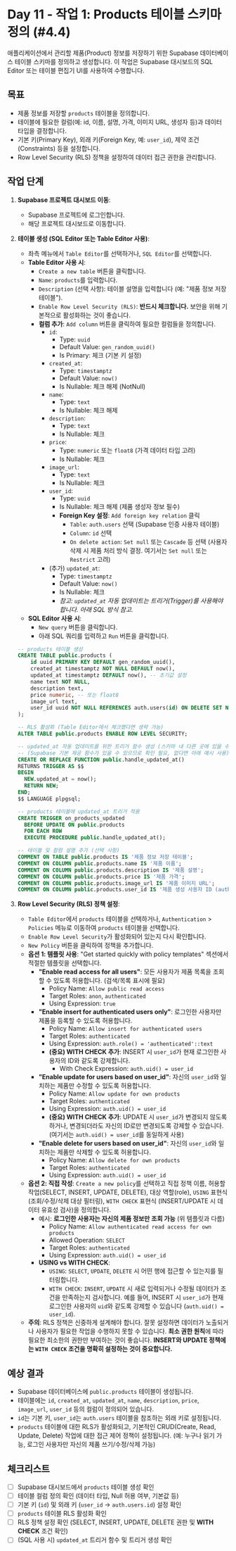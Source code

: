 # Day 11 - 작업 1: Products 테이블 스키마 정의 (#4.4)

애플리케이션에서 관리할 제품(Product) 정보를 저장하기 위한 Supabase 데이터베이스 테이블 스키마를 정의하고 생성합니다. 이 작업은 Supabase 대시보드의 SQL Editor 또는 테이블 편집기 UI를 사용하여 수행합니다.

## 목표

*   제품 정보를 저장할 `products` 테이블을 정의합니다.
*   테이블에 필요한 컬럼(예: id, 이름, 설명, 가격, 이미지 URL, 생성자 등)과 데이터 타입을 결정합니다.
*   기본 키(Primary Key), 외래 키(Foreign Key, 예: `user_id`), 제약 조건(Constraints) 등을 설정합니다.
*   Row Level Security (RLS) 정책을 설정하여 데이터 접근 권한을 관리합니다.

## 작업 단계

1.  **Supabase 프로젝트 대시보드 이동**:
    *   Supabase 프로젝트에 로그인합니다.
    *   해당 프로젝트 대시보드로 이동합니다.

2.  **테이블 생성 (SQL Editor 또는 Table Editor 사용)**:
    *   좌측 메뉴에서 `Table Editor`를 선택하거나, `SQL Editor`를 선택합니다.
    *   **Table Editor 사용 시**:
        *   `Create a new table` 버튼을 클릭합니다.
        *   `Name`: `products`를 입력합니다.
        *   `Description` (선택 사항): 테이블 설명을 입력합니다 (예: "제품 정보 저장 테이블").
        *   `Enable Row Level Security (RLS)`: **반드시 체크합니다.** 보안을 위해 기본적으로 활성화하는 것이 좋습니다.
        *   **컬럼 추가**: `Add column` 버튼을 클릭하여 필요한 컬럼들을 정의합니다.
            *   `id`:
                *   Type: `uuid`
                *   Default Value: `gen_random_uuid()`
                *   Is Primary: 체크 (기본 키 설정)
            *   `created_at`:
                *   Type: `timestamptz`
                *   Default Value: `now()`
                *   Is Nullable: 체크 해제 (NotNull)
            *   `name`:
                *   Type: `text`
                *   Is Nullable: 체크 해제
            *   `description`:
                *   Type: `text`
                *   Is Nullable: 체크
            *   `price`:
                *   Type: `numeric` 또는 `float8` (가격 데이터 타입 고려)
                *   Is Nullable: 체크
            *   `image_url`:
                *   Type: `text`
                *   Is Nullable: 체크
            *   `user_id`:
                *   Type: `uuid`
                *   Is Nullable: 체크 해제 (제품 생성자 정보 필수)
                *   **Foreign Key 설정**: `Add foreign key relation` 클릭
                    *   `Table`: `auth.users` 선택 (Supabase 인증 사용자 테이블)
                    *   `Column`: `id` 선택
                    *   `On delete action`: `Set null` 또는 `Cascade` 등 선택 (사용자 삭제 시 제품 처리 방식 결정. 여기서는 `Set null` 또는 `Restrict` 고려)
            *   (추가) `updated_at`:
                *   Type: `timestamptz`
                *   Default Value: `now()`
                *   Is Nullable: 체크
                *   *참고: `updated_at` 자동 업데이트는 트리거(Trigger)를 사용해야 합니다. 아래 SQL 방식 참고.*
    *   **SQL Editor 사용 시**:
        *   `New query` 버튼을 클릭합니다.
        *   아래 SQL 쿼리를 입력하고 `Run` 버튼을 클릭합니다.

    ```sql
    -- products 테이블 생성
    CREATE TABLE public.products (
        id uuid PRIMARY KEY DEFAULT gen_random_uuid(),
        created_at timestamptz NOT NULL DEFAULT now(),
        updated_at timestamptz DEFAULT now(), -- 초기값 설정
        name text NOT NULL,
        description text,
        price numeric, -- 또는 float8
        image_url text,
        user_id uuid NOT NULL REFERENCES auth.users(id) ON DELETE SET NULL -- 또는 ON DELETE RESTRICT
    );

    -- RLS 활성화 (Table Editor에서 체크했다면 생략 가능)
    ALTER TABLE public.products ENABLE ROW LEVEL SECURITY;

    -- updated_at 자동 업데이트를 위한 트리거 함수 생성 (스키마 내 다른 곳에 있을 수 있음, 없으면 생성)
    -- (Supabase 기본 제공 함수가 있을 수 있으므로 확인 필요, 없다면 아래 예시 사용)
    CREATE OR REPLACE FUNCTION public.handle_updated_at()
    RETURNS TRIGGER AS $$
    BEGIN
      NEW.updated_at = now();
      RETURN NEW;
    END;
    $$ LANGUAGE plpgsql;

    -- products 테이블에 updated_at 트리거 적용
    CREATE TRIGGER on_products_updated
      BEFORE UPDATE ON public.products
      FOR EACH ROW
      EXECUTE PROCEDURE public.handle_updated_at();

    -- 테이블 및 컬럼 설명 추가 (선택 사항)
    COMMENT ON TABLE public.products IS '제품 정보 저장 테이블';
    COMMENT ON COLUMN public.products.name IS '제품 이름';
    COMMENT ON COLUMN public.products.description IS '제품 설명';
    COMMENT ON COLUMN public.products.price IS '제품 가격';
    COMMENT ON COLUMN public.products.image_url IS '제품 이미지 URL';
    COMMENT ON COLUMN public.products.user_id IS '제품 생성 사용자 ID (auth.users 참조)';
    ```

3.  **Row Level Security (RLS) 정책 설정**:
    *   `Table Editor`에서 `products` 테이블을 선택하거나, `Authentication` > `Policies` 메뉴로 이동하여 `products` 테이블을 선택합니다.
    *   `Enable Row Level Security`가 활성화되어 있는지 다시 확인합니다.
    *   `New Policy` 버튼을 클릭하여 정책을 추가합니다.
    *   **옵션 1: 템플릿 사용**: "Get started quickly with policy templates" 섹션에서 적절한 템플릿을 선택합니다.
        *   **"Enable read access for all users"**: 모든 사용자가 제품 목록을 조회할 수 있도록 허용합니다. (검색/목록 표시에 필요)
            *   Policy Name: `Allow public read access`
            *   Target Roles: `anon`, `authenticated`
            *   Using Expression: `true`
        *   **"Enable insert for authenticated users only"**: 로그인한 사용자만 제품을 등록할 수 있도록 허용합니다.
            *   Policy Name: `Allow insert for authenticated users`
            *   Target Roles: `authenticated`
            *   Using Expression: `auth.role() = 'authenticated'::text`
            *   **(중요) WITH CHECK 추가**: INSERT 시 `user_id`가 현재 로그인한 사용자의 ID와 같도록 강제합니다.
                *   With Check Expression: `auth.uid() = user_id`
        *   **"Enable update for users based on user_id"**: 자신의 `user_id`와 일치하는 제품만 수정할 수 있도록 허용합니다.
            *   Policy Name: `Allow update for own products`
            *   Target Roles: `authenticated`
            *   Using Expression: `auth.uid() = user_id`
            *   **(중요) WITH CHECK 추가**: UPDATE 시 `user_id`가 변경되지 않도록 하거나, 변경되더라도 자신의 ID로만 변경되도록 강제할 수 있습니다. (여기서는 `auth.uid() = user_id`를 동일하게 사용)
        *   **"Enable delete for users based on user_id"**: 자신의 `user_id`와 일치하는 제품만 삭제할 수 있도록 허용합니다.
            *   Policy Name: `Allow delete for own products`
            *   Target Roles: `authenticated`
            *   Using Expression: `auth.uid() = user_id`
    *   **옵션 2: 직접 작성**: `Create a new policy`를 선택하고 직접 정책 이름, 허용할 작업(SELECT, INSERT, UPDATE, DELETE), 대상 역할(role), `USING` 표현식 (조회/수정/삭제 대상 필터링), `WITH CHECK` 표현식 (INSERT/UPDATE 시 데이터 유효성 검사)을 정의합니다.
        *   예시: **로그인한 사용자는 자신의 제품 정보만 조회 가능** (위 템플릿과 다름)
            *   Policy Name: `Allow authenticated read access for own products`
            *   Allowed Operation: `SELECT`
            *   Target Roles: `authenticated`
            *   Using Expression: `auth.uid() = user_id`
        *   **USING vs WITH CHECK**:
            *   `USING`: `SELECT`, `UPDATE`, `DELETE` 시 어떤 행에 접근할 수 있는지를 필터링합니다.
            *   `WITH CHECK`: `INSERT`, `UPDATE` 시 새로 입력되거나 수정될 데이터가 조건을 만족하는지 검사합니다. 예를 들어, INSERT 시 `user_id`가 현재 로그인한 사용자의 `uid`와 같도록 강제할 수 있습니다 (`auth.uid() = user_id`).
    *   **주의**: RLS 정책은 신중하게 설계해야 합니다. 잘못 설정하면 데이터가 노출되거나 사용자가 필요한 작업을 수행하지 못할 수 있습니다. **최소 권한 원칙**에 따라 필요한 최소한의 권한만 부여하는 것이 좋습니다. **INSERT와 UPDATE 정책에는 `WITH CHECK` 조건을 명확히 설정하는 것이 중요합니다.**

## 예상 결과

*   Supabase 데이터베이스에 `public.products` 테이블이 생성됩니다.
*   테이블에는 `id`, `created_at`, `updated_at`, `name`, `description`, `price`, `image_url`, `user_id` 등의 컬럼이 정의되어 있습니다.
*   `id`는 기본 키, `user_id`는 `auth.users` 테이블을 참조하는 외래 키로 설정됩니다.
*   `products` 테이블에 대한 RLS가 활성화되고, 기본적인 CRUD(Create, Read, Update, Delete) 작업에 대한 접근 제어 정책이 설정됩니다. (예: 누구나 읽기 가능, 로그인 사용자만 자신의 제품 쓰기/수정/삭제 가능)

## 체크리스트

*   [ ] Supabase 대시보드에서 `products` 테이블 생성 확인
*   [ ] 테이블 컬럼 정의 확인 (데이터 타입, Null 허용 여부, 기본값 등)
*   [ ] 기본 키 (`id`) 및 외래 키 (`user_id` -> `auth.users.id`) 설정 확인
*   [ ] `products` 테이블 RLS 활성화 확인
*   [ ] RLS 정책 설정 확인 (SELECT, INSERT, UPDATE, DELETE 권한 및 **WITH CHECK** 조건 확인)
*   [ ] (SQL 사용 시) `updated_at` 트리거 함수 및 트리거 생성 확인
``` 